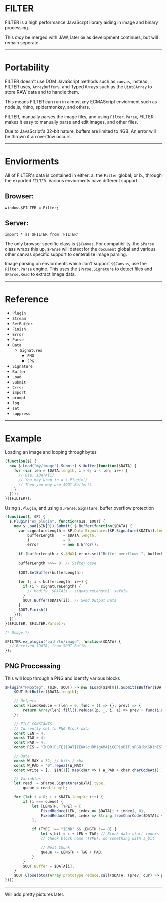 # FILTER
FILTER is a high performance JavaScript library aiding in image and binary processing.

This *may* be merged with JAW, later on as development continues, but will remain seperate.

---
# Portability

FILTER doesn't use DOM JavaScript methods such as `canvas`, instead, FILTER uses, `ArrayBuffer`s, and Typed Arrays such as the `Uint8Array` to store RAW data and to handle them.

This means FILTER can run in almost any ECMAScript enviorment such as node.js, rhino, spidermonkey, and others.

FILTER, manually parses the image files, and using `Filter.Parse`, FILTER makes it easy to manually parse and edit images, and other files.

Due to JavaScript's 32-bit nature, buffers are limited to 4GB. An error will be thrown if an overflow occurs.

---
# Enviorments

All of FILTER's data is contained in either: a. the `Filter` global; or b., through the exported `FILTER`. Various enviorments have different support

## Browser:

    window.$FILTER = Filter;
    
## Server:

    import * as $FILTER from 'FILTER'

The only browser specific class is `$$Canvas`. For compatibility, the `$Parse` class wraps this up, `$Parse` will detect for the `document` global and various other canvas specific support to centeralize image parsing.

Image parsing on enviorments which don't support `$$Canvas`, use the `Filter.Parse` engine. This uses the `$Parse.Signature` to detect files and `$Parse.Read` to extract image data.

---
# Reference

 - `Plugin`
 - `Stream`
  - `SetBuffer`
  - `Finish`
  - `Error`
 - `Parse`
  - `Data`
    - `Signatures`
      - `PNG`
      - `JPG`
  - `Signature`
 - `Buffer`
 - `Load`
  - `Submit`
 - `Error`
  - `import`
  - `prompt`
  - `log`
  - `set`
  - `suppress`

---
# Example

Loading an image and looping through bytes

```js
(function($) {
  new $.Load("my/image").Submit( $.Buffer(function($DATA) {
    for (var len = $DATA.length, i = 0; i < len; i++) {
      // Use: $DATA[i]
      // You may wrap in a $.Plugin()
      // Then you may use $OUT.Buffer()
    }
  }));
}($FILTER));
```

Using `$.Plugin`, and using `$.Parse.Signature`, buffer overflow protection

```js
(function($, $P) {
  $.Plugin("ex_plugin", function($IN, $OUT) {
    new $.Load($IN[0]).Submit( $.Buffer(function($DATA) {
      var signatureLength = $P.Data.Signatures[$P.Signature($DATA)].length,
          bufferLength    = $DATA.length,
          i               = 0,
          error           = new $.Error();
      
      if (bufferLength > $.$MAX) error.set("Buffer overflow: ", bufferLength).log();
      
      bufferLength >>>= 0; // Saftey case
      
      $OUT.SetBuffer(bufferLength);
      
      for (; i < bufferLength; i++) {
        if (i > signatureLength) {
          // Modify `$DATA[i - signatureLength]` safely
        }
        $OUT.Buffer($DATA[i]); // Send Output Data
      }
      $OUT.Finish()
    }));
  });
}($FILTER, $FILTER.Parse));

/* Usage */

$FILTER.ex_plugin("path/to/image", function($DATA) {
  // Received $DATA, from $OUT.Buffer
});

```

## PNG Proccessing

This will loop through a PNG and identify various blocks

```js
$Plugin("PNGSteg", ($IN, $OUT) => new $Load($IN[0]).Submit($Buffer($DATA => {
    $OUT.SetBuffer($DATA.length);

    // Helpers
    const FixedReduce = (len = 0, func = () => {}, prev) => {
        return Array(len).fill().reduce((p, _, i, a) => prev + func(i,a), prev);
    };

    // FILE CONSTANTS
    // Currently set to PNG Block data
    const LEN = 4;
    const TAG = 4;
    const PAD = 4;
    const RES = "IHDR|PLTE|IDAT|IEND|cHRM|gAMA|iCCP|sBIT|sRGB|bKGD|hIST|tRNS|pHYs|sPLT|tIME|iTXt|tEXt|zTXt".split`|`;// Reserved Chunk Names

    // Data
    const W_MAX = 32; // bits / char
    const W_PAD = "0".repeat(W_MAX);
    const write = [...$IN[1]].map(char => ( W_PAD + char.charCodeAt() ).slice(-W_MAX) ).join``.split``;

    // Variables
    let read  = $Parse.Signature($DATA).type,
        queue = read.length;

    for (let i = 0; i < $DATA.length; i++) {
        if (i === queue) {
            let [LENGTH, TYPE] = [
                FixedReduce(LEN, index => $DATA[i + index], 0),
                FixedReduce(TAG, index => String.fromCharCode($DATA[i + index + LEN]), "")
            ];

            if (TYPE !== "IEND" && LENGTH !== 0) {
                let s_bit = i + LEN + TAG; // Block data start indexs
                // Check block name (TYPE), do something with s_bit

                // Next Chunk
                queue += LENGTH + TAG + PAD;
            }
        }
        $OUT.Buffer = $DATA[i];
    }
    $OUT.Close(btoa(Array.prototype.reduce.call($DATA, (prev, cur) => prev + String.fromCharCode(cur), "")));
})));
```

---

Will add pretty pictures later.
